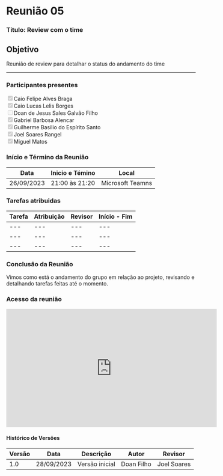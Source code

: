 # **Reunião 05** 
### **Titulo**: Review com o time 

## **Objetivo**
Reunião de review para detalhar o status do andamento do time

---
### **Participantes presentes**
<label><input type="checkbox"  checked disabled>Caio Felipe Alves Braga</label><br>
<label><input type="checkbox"  checked disabled>Caio Lucas Lelis Borges</label><br>
<label><input type="checkbox"  disabled>Doan de Jesus Sales Galvão Filho</label><br>
<label><input type="checkbox"  checked disabled>Gabriel Barbosa Alencar</label><br>
<label><input type="checkbox"  checked disabled>Guilherme Basilio do Espírito Santo</label><br>
<label><input type="checkbox"  checked disabled>Joel Soares Rangel</label><br>
<label><input type="checkbox"  checked disabled>Miguel Matos</label><br>

### **Início e Término da Reunião**

| Data       | Inicio e Témino | Local            |
|------------|-----------------|------------------|
| 26/09/2023 | 21:00 às 21:20  | Microsoft Teamns |

### **Tarefas atribuidas** 

| Tarefa | Atribuição | Revisor | Início  -  Fim|
|--------|------------|---------|----------------|
|---|---|---|---|
|---|---|---|---|
|---|---|---|---|

### **Conclusão da Reunião**
Vimos como está o andamento do grupo em relação ao projeto, revisando e detalhando tarefas feitas até o momento. 

### **Acesso da reunião**

<iframe width="560" height="315" src="https://www.youtube.com/embed/VOF8mK9w_xs?si=WUuHMnIXqDoUxULM" title="YouTube video player" frameborder="0" allow="accelerometer; autoplay; clipboard-write; encrypted-media; gyroscope; picture-in-picture; web-share" allowfullscreen></iframe>

#### Histórico de Versões

| Versão | Data       | Descrição            | Autor          | Revisor        |
|--------|------------|----------------------|----------------|--------------- |
| 1.0    | 28/09/2023 | Versão inicial       | Doan Filho     | Joel Soares    |
 